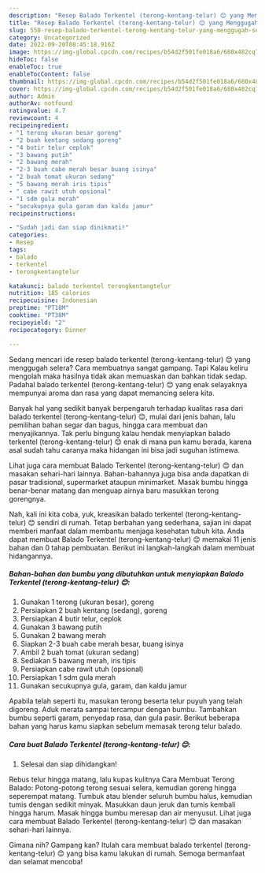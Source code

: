 ```yaml
---
description: "Resep Balado Terkentel (terong-kentang-telur) 😊 yang Menggugah Selera"
title: "Resep Balado Terkentel (terong-kentang-telur) 😊 yang Menggugah Selera"
slug: 550-resep-balado-terkentel-terong-kentang-telur-yang-menggugah-selera
category: Uncategorized
date: 2022-09-20T08:45:18.916Z
image: https://img-global.cpcdn.com/recipes/b54d2f501fe018a6/680x482cq70/balado-terkentel-terong-kentang-telur-foto-resep-utama.jpg
hideToc: false
enableToc: true
enableTocContent: false
thumbnail: https://img-global.cpcdn.com/recipes/b54d2f501fe018a6/680x482cq70/balado-terkentel-terong-kentang-telur-foto-resep-utama.jpg
cover: https://img-global.cpcdn.com/recipes/b54d2f501fe018a6/680x482cq70/balado-terkentel-terong-kentang-telur-foto-resep-utama.jpg
author: Admin
authorAv: notfound
ratingvalue: 4.7
reviewcount: 4
recipeingredient:
- "1 terong ukuran besar goreng"
- "2 buah kentang sedang goreng"
- "4 butir telur ceplok"
- "3 bawang putih"
- "2 bawang merah"
- "2-3 buah cabe merah besar buang isinya"
- "2 buah tomat ukuran sedang"
- "5 bawang merah iris tipis"
- " cabe rawit utuh opsional"
- "1 sdm gula merah"
- "secukupnya gula garam dan kaldu jamur"
recipeinstructions:

- "Sudah jadi dan siap dinikmati!"
categories:
- Resep
tags:
- balado
- terkentel
- terongkentangtelur

katakunci: balado terkentel terongkentangtelur 
nutrition: 185 calories
recipecuisine: Indonesian
preptime: "PT18M"
cooktime: "PT38M"
recipeyield: "2"
recipecategory: Dinner

---
```



Sedang mencari ide resep balado terkentel (terong-kentang-telur) 😊 yang menggugah selera? Cara membuatnya sangat gampang. Tapi Kalau keliru mengolah maka hasilnya tidak akan memuaskan dan bahkan tidak sedap. Padahal balado terkentel (terong-kentang-telur) 😊 yang enak selayaknya mempunyai aroma dan rasa yang dapat memancing selera kita.


Banyak hal yang sedikit banyak berpengaruh terhadap kualitas rasa dari balado terkentel (terong-kentang-telur) 😊, mulai dari jenis bahan, lalu pemilihan bahan segar dan bagus, hingga cara membuat dan menyajikannya. Tak perlu bingung kalau hendak menyiapkan balado terkentel (terong-kentang-telur) 😊 enak di mana pun kamu berada, karena asal sudah tahu caranya maka hidangan ini bisa jadi suguhan istimewa.

Lihat juga cara membuat Balado Terkentel (terong-kentang-telur) 😊 dan masakan sehari-hari lainnya. Bahan-bahannya juga bisa anda dapatkan di pasar tradisional, supermarket ataupun minimarket. Masak bumbu hingga benar-benar matang dan menguap airnya baru masukkan terong gorengnya.


Nah, kali ini kita coba, yuk, kreasikan balado terkentel (terong-kentang-telur) 😊 sendiri di rumah. Tetap berbahan yang sederhana, sajian ini dapat memberi manfaat dalam membantu menjaga kesehatan tubuh kita. Anda dapat membuat Balado Terkentel (terong-kentang-telur) 😊 memakai 11 jenis bahan dan 0 tahap pembuatan. Berikut ini langkah-langkah dalam membuat hidangannya.

<!--inarticleads1-->

##### Bahan-bahan dan bumbu yang dibutuhkan untuk menyiapkan Balado Terkentel (terong-kentang-telur) 😊:

1. Gunakan 1 terong (ukuran besar), goreng
1. Persiapkan 2 buah kentang (sedang), goreng
1. Persiapkan 4 butir telur, ceplok
1. Gunakan 3 bawang putih
1. Gunakan 2 bawang merah
1. Siapkan 2-3 buah cabe merah besar, buang isinya
1. Ambil 2 buah tomat (ukuran sedang)
1. Sediakan 5 bawang merah, iris tipis
1. Persiapkan  cabe rawit utuh (opsional)
1. Persiapkan 1 sdm gula merah
1. Gunakan secukupnya gula, garam, dan kaldu jamur


Apabila telah seperti itu, masukan terong beserta telur puyuh yang telah digoreng. Aduk merata sampai tercampur dengan bumbu. Tambahkan bumbu seperti garam, penyedap rasa, dan gula pasir. Berikut beberapa bahan yang harus kamu siapkan sebelum memasak terong telur balado. 

<!--inarticleads2-->

##### Cara buat Balado Terkentel (terong-kentang-telur) 😊:


1. Selesai dan siap dihidangkan!

Rebus telur hingga matang, lalu kupas kulitnya Cara Membuat Terong Balado: Potong-potong terong sesuai selera, kemudian goreng hingga seperempat matang. Tumbuk atau blender seluruh bumbu halus, kemudian tumis dengan sedikit minyak. Masukkan daun jeruk dan tumis kembali hingga harum. Masak hingga bumbu meresap dan air menyusut. Lihat juga cara membuat Balado Terkentel (terong-kentang-telur) 😊 dan masakan sehari-hari lainnya. 

Gimana nih? Gampang kan? Itulah cara membuat balado terkentel (terong-kentang-telur) 😊 yang bisa kamu lakukan di rumah. Semoga bermanfaat dan selamat mencoba!

